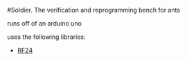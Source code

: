 #Soldier. The verification and reprogramming bench for ants

runs off of an arduino uno

uses the following libraries:

* [RF24](https://github.com/maniacbug/RF24)

